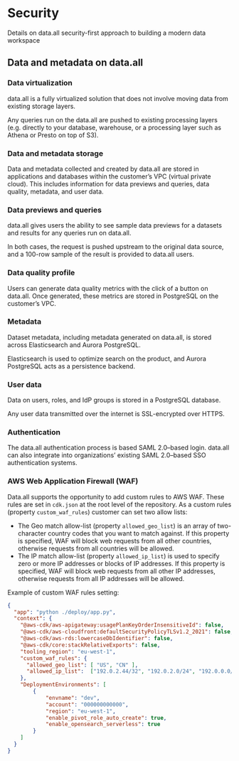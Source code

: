 # **Security**
Details on data.all security-first approach to building a modern data workspace
## **Data and metadata on data.all**
### **Data virtualization**
data.all is a fully virtualized solution that does not involve moving data from existing storage layers.

Any queries run on the data.all are pushed to existing processing layers (e.g. directly to your database,
warehouse, or a processing layer such as Athena or Presto on top of S3).

### **Data and metadata storage**
Data and metadata collected and created by data.all are stored in applications and databases within the
customer’s VPC (virtual private cloud).
This includes information for data previews and queries, data quality, metadata, and user data.

### **Data previews and queries**
data.all gives users the ability to see sample data previews for a datasets and results for any queries run on data.all.

In both cases, the request is pushed upstream to the original data source, and a 100-row sample of the result is
provided to data.all users.

### **Data quality profile**
Users can generate data quality metrics with the click of a button on data.all. Once generated, these metrics are
stored in PostgreSQL on the customer’s VPC.

### **Metadata**
Dataset metadata, including metadata generated on data.all, is stored across Elasticsearch and Aurora PostgreSQL.

Elasticsearch is used to optimize search on the product, and Aurora PostgreSQL acts as a persistence backend.

### **User data**
Data on users, roles, and IdP groups is stored in a PostgreSQL database.

Any user data transmitted over the internet is SSL-encrypted over HTTPS.

### **Authentication**
The data.all authentication process is based SAML 2.0–based login. data.all can also integrate into organizations’
existing SAML 2.0–based SSO authentication systems.

### **AWS Web Application Firewall (WAF)**
Data.all supports the opportunity to add custom rules to AWS WAF. These rules are set in `cdk.json` at the root level of the repository.
As a custom rules (property `custom_waf_rules`) customer can set two allow lists:
* The Geo match allow-list (property `allowed_geo_list`) is an array of two-character country codes that you want to match against. 
If this property is specified, WAF will block web requests from all other countries, otherwise requests from all countries will be allowed.
* The IP match allow-list (property `allowed_ip_list`) is used to specify zero or more IP addresses or blocks of IP addresses. 
If this property is specified, WAF will block web requests from all other IP addresses, otherwise requests from all IP addresses will be allowed.

Example of custom WAF rules setting:
```json
{
  "app": "python ./deploy/app.py",
  "context": {
    "@aws-cdk/aws-apigateway:usagePlanKeyOrderInsensitiveId": false,
    "@aws-cdk/aws-cloudfront:defaultSecurityPolicyTLSv1.2_2021": false,
    "@aws-cdk/aws-rds:lowercaseDbIdentifier": false,
    "@aws-cdk/core:stackRelativeExports": false,
    "tooling_region": "eu-west-1",
    "custom_waf_rules": {
      "allowed_geo_list": [ "US", "CN" ],
      "allowed_ip_list":  ["192.0.2.44/32", "192.0.2.0/24", "192.0.0.0/16"] 
    },
    "DeploymentEnvironments": [
        {
            "envname": "dev",
            "account": "000000000000",
            "region": "eu-west-1",
            "enable_pivot_role_auto_create": true,
            "enable_opensearch_serverless": true
        }
    ]
  }
}
```

